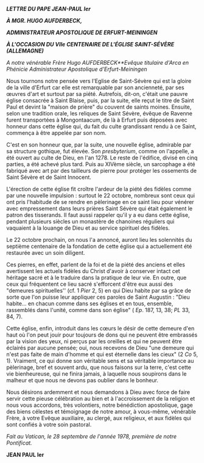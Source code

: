 ***LETTRE DU PAPE JEAN-PAUL Ier***

***À MGR. HUGO AUFDERBECK,***

***ADMINISTRATEUR APOSTOLIQUE DE ERFURT-MEININGEN***

***À L'OCCASION DU VIIe CENTENAIRE DE L'ÉGLISE SAINT-SÉVÈRE (ALLEMAGNE)***

*A notre vénérable Frère Hugo AUFDERBECK**Evêque titulaire d'Arca en Phénicie Administrateur Apostolique d'Erfurt-Meiningen*

Nous tournons notre pensée vers l'Eglise de Saint-Sévère qui est la gloire de la ville d'Erfurt car elle est remarquable par son ancienneté, par ses œuvres d'art et surtout par sa piété. Autrefois, dit-on, c'était une pauvre église consacrée à Saint Blaise, puis, par la suite, elle reçut le titre de Saint Paul et devint la "maison de prière" du couvent de saints moines. Ensuite, selon une tradition orale, les reliques de Saint Sévère, évêque de Ravenne furent transportées à Mongontaacum, de là à Erfurt puis déposées avec honneur dans cette église qui, du fait du culte grandissant rendu à ce Saint, commença à être appelée par son nom.

C'est en son honneur que, par la suite, une nouvelle église, admirable par sa structure gothique, fut élevée. Son *presbyterium*, comme on l'appelle, a été ouvert au culte de Dieu, en l'an 1278. Le reste de l'édifice, divisé en cinq parties, a été achevé plus tard. Puis au XIVème siècle, un sarcophage a été fabriqué avec art par des tailleurs de pierre pour protéger les ossements de Saint Sévère et de Saint Innocent.

L'érection de cette église fit croître l'ardeur de la piété des fidèles comme par une nouvelle impulsion : surtout le 22 octobre, nombreux sont ceux qui ont pris l'habitude de se rendre en pèlerinage en ce saint lieu pour vénérer avec empressement dans leurs prières Saint Sévère qui était également le patron des tisserands. Il faut aussi rappeler qu'il y a eu dans cette église, pendant plusieurs siècles un monastère de chanoines réguliers qui vaquaient à la louange de Dieu et au service spirituel des fidèles.

Le 22 octobre prochain, on nous l'a annoncé, auront lieu les solennités du septième centenaire de la fondation de cette église qui a actuellement été restaurée avec un soin diligent.

Ces pierres, en effet, parlent de la foi et de la piété des anciens et elles avertissent les actuels fidèles du Christ d'avoir à conserver intact cet héritage sacré et à le traduire dans la pratique de leur vie. En outre, que ceux qui fréquentent ce lieu sacré s'efforcent d'être eux aussi des "demeures spirituelles'' (cf. 1 *Pier* 2, 5) en qui Dieu habite par sa grâce de sorte que l'on puisse leur appliquer ces paroles de Saint Augustin : "Dieu habite... en chacun comme dans ses églises et en tous, ensemble, rassemblés dans l'unité, comme dans son église" ( *Ep*. 187, 13, 38; *PL* 33, 84, 7).

Cette église, enfin, introduit dans les cœurs le désir de cette demeure d'en haut où l'on peut jouir pour toujours de dons qui ne peuvent être embrassés par la vision des yeux, ni perçus par les oreilles et qui ne peuvent être éclairés par aucune pensée; oui, nous recevons de Dieu "une demeure qui n'est pas faite de main d'homme et qui est éternelle dans les cieux" (2 *Co* 5, 1). Vraiment, ce qui donne son véritable sens et sa véritable importance au pèlerinage, bref et souvent ardu, que nous faisons sur la terre, c'est cette vie bienheureuse, qui ne finira jamais, à laquelle nous soupirons dans le malheur et que nous ne devons pas oublier dans le bonheur.

Nous désirons ardemment et nous demandons à Dieu avec force de faire servir cette pieuse célébration au bien et à l'accroissement de la religion et nous vous accordons, très volontiers, notre bénédiction apostolique, gage des biens célestes et témoignage de notre amour, à vous-même, vénérable Frère, à votre Evêque auxiliaire, au clergé, aux religieux, et aux fidèles qui sont confiés à votre soin pastoral.

*Fait au Vatican, le 28 septembre de l'année 1978, première de notre Pontificat.*

**JEAN PAUL Ier**